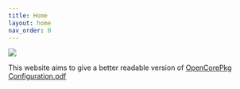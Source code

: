 ```yaml
---
title: Home
layout: home
nav_order: 0
---
```


![](https://github.com/acidanthera/OpenCorePkg/raw/master/Docs/Logos/Logo.png)

This website aims to give a better readable version of [OpenCorePkg Configuration.pdf](https://github.com/acidanthera/OpenCorePkg/blob/master/Docs/Configuration.pdf)
